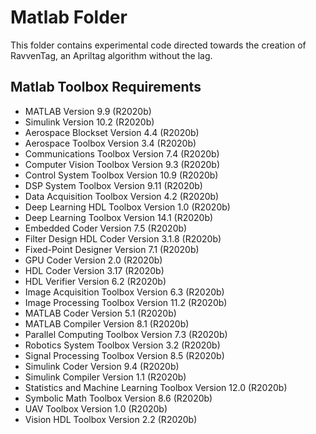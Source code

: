 # Matlab Folder

This folder contains experimental code directed towards the creation of
RavvenTag, an Apriltag algorithm without the lag.

## Matlab Toolbox Requirements

- MATLAB                                                Version 9.9         (R2020b)
- Simulink                                              Version 10.2        (R2020b)
- Aerospace Blockset                                    Version 4.4         (R2020b)
- Aerospace Toolbox                                     Version 3.4         (R2020b)
- Communications Toolbox                                Version 7.4         (R2020b)
- Computer Vision Toolbox                               Version 9.3         (R2020b)
- Control System Toolbox                                Version 10.9        (R2020b)
- DSP System Toolbox                                    Version 9.11        (R2020b)
- Data Acquisition Toolbox                              Version 4.2         (R2020b)
- Deep Learning HDL Toolbox                             Version 1.0         (R2020b)
- Deep Learning Toolbox                                 Version 14.1        (R2020b)
- Embedded Coder                                        Version 7.5         (R2020b)
- Filter Design HDL Coder                               Version 3.1.8       (R2020b)
- Fixed-Point Designer                                  Version 7.1         (R2020b)
- GPU Coder                                             Version 2.0         (R2020b)
- HDL Coder                                             Version 3.17        (R2020b)
- HDL Verifier                                          Version 6.2         (R2020b)
- Image Acquisition Toolbox                             Version 6.3         (R2020b)
- Image Processing Toolbox                              Version 11.2        (R2020b)
- MATLAB Coder                                          Version 5.1         (R2020b)
- MATLAB Compiler                                       Version 8.1         (R2020b)
- Parallel Computing Toolbox                            Version 7.3         (R2020b)
- Robotics System Toolbox                               Version 3.2         (R2020b)
- Signal Processing Toolbox                             Version 8.5         (R2020b)
- Simulink Coder                                        Version 9.4         (R2020b)
- Simulink Compiler                                     Version 1.1         (R2020b)
- Statistics and Machine Learning Toolbox               Version 12.0        (R2020b)
- Symbolic Math Toolbox                                 Version 8.6         (R2020b)
- UAV Toolbox                                           Version 1.0         (R2020b)
- Vision HDL Toolbox                                    Version 2.2         (R2020b)
